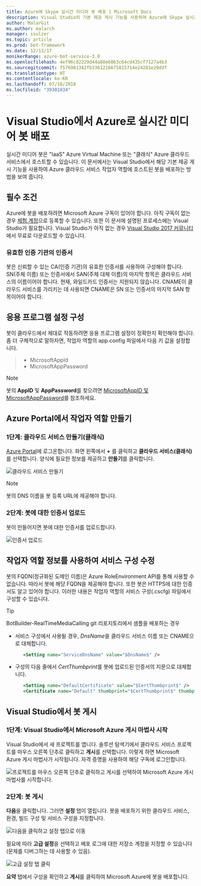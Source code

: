 ```yaml
---
title: Azure에 Skype 실시간 미디어 봇 배포 | Microsoft Docs
description: Visual Studio의 기본 제공 게시 기능을 사용하여 Azure에 Skype 실시간 오디오-비디오 봇을 배포하는 방법을 알아봅니다.
author: MalarGit
ms.author: malarch
manager: ssulzer
ms.topic: article
ms.prod: bot-framework
ms.date: 12/13/17
monikerRange: azure-bot-service-3.0
ms.openlocfilehash: 4ef96c82229d44a88e6063c64cd435cf7127a4b3
ms.sourcegitcommit: f576981342fb3361216675815714e24281e20ddf
ms.translationtype: HT
ms.contentlocale: ko-KR
ms.lasthandoff: 07/18/2018
ms.locfileid: "39301834"
---
```

# <a name="deploy-a-real-time-media-bot-from-visual-studio-to-azure"></a>Visual Studio에서 Azure로 실시간 미디어 봇 배포
실시간 미디어 봇은 "IaaS" Azure Virtual Machine 또는 "클래식" Azure 클라우드 서비스에서 호스트할 수 있습니다. 이 문서에서는 Visual Studio에서 해당 기본 제공 게시 기능을 사용하여 Azure 클라우드 서비스 작업자 역할에 호스트된 봇을 배포하는 방법을 보여 줍니다.

## <a name="prerequisites"></a>필수 조건

Azure에 봇을 배포하려면 Microsoft Azure 구독이 있어야 합니다. 아직 구독이 없는 경우 <a href="https://azure.microsoft.com/en-us/free/" target="_blank">체험 계정</a>으로 등록할 수 있습니다. 또한 이 문서에 설명된 프로세스에는 Visual Studio가 필요합니다. Visual Studio가 아직 없는 경우 <a href="https://www.visualstudio.com/downloads/" target="_blank">Visual Studio 2017 커뮤니티</a>에서 무료로 다운로드할 수 있습니다.

### <a name="certificate-from-a-valid-certificate-authority"></a>유효한 인증 기관의 인증서
봇은 신뢰할 수 있는 CA(인증 기관)의 유효한 인증서를 사용하여 구성해야 합니다. SN(주체 이름) 또는 인증서에서 SAN(주체 대체 이름)의 마지막 항목은 클라우드 서비스의 이름이어야 합니다. 현재, 와일드카드 인증서는 지원되지 않습니다. CNAME이 클라우드 서비스를 가리키는 데 사용되면 CNAME은 SN 또는 인증서의 마지막 SAN 항목이어야 합니다.

## <a name="configure-application-settings"></a>응용 프로그램 설정 구성
봇이 클라우드에서 제대로 작동하려면 응용 프로그램 설정이 정확한지 확인해야 합니다. 좀 더 구체적으로 말하자면, 작업자 역할의 app.config 파일에서 다음 키 값을 설정합니다.
> <ul><li>MicrosoftAppId</li><li>MicrosoftAppPassword</li></ul>

> [!NOTE]
> 봇의 **AppID** 및 **AppPassword**를 찾으려면 [MicrosoftAppID 및 MicrosoftAppPassword](~/bot-service-manage-overview.md#microsoftappid-and-microsoftapppassword)를 참조하세요.

## <a name="create-worker-role-in-the-azure-portal"></a>Azure Portal에서 작업자 역할 만들기
### <a name="step-1-create-cloud-serviceclassic"></a>1단계: 클라우드 서비스 만들기(클래식)
<a href="https://portal.azure.com">Azure Portal</a>에 로그온합니다. 화면 왼쪽에서 **+** 를 클릭하고 **클라우드 서비스(클래식)** 를 선택합니다. 양식에 필요한 정보를 제공하고 **만들기**를 클릭합니다.

![클라우드 서비스 만들기](../media/real-time-media-bot-portal-service-creation.png)

> [!NOTE]
> 봇의 DNS 이름을 봇 등록 URL에 제공해야 합니다.

### <a name="step-2-upload-the-certificate-for-the-bot"></a>2단계: 봇에 대한 인증서 업로드
봇이 만들어지면 봇에 대한 인증서를 업로드합니다.

![인증서 업로드](../media/real-time-media-bot-portal-certificates.png)

## <a name="modify-service-configuration-with-worker-role-details"></a>작업자 역할 정보를 사용하여 서비스 구성 수정
봇의 FQDN(정규화된 도메인 이름)은 Azure RoleEnvironment API를 통해 사용할 수 없습니다. 따라서 봇에 해당 FQDN을 제공해야 합니다. 또한 봇은 HTTPS에 대한 인증서도 알고 있어야 합니다. 이러한 내용은 작업자 역할의 서비스 구성(.cscfg) 파일에서 구성할 수 있습니다.

> [!TIP]
> BotBuilder-RealTimeMediaCalling git 리포지토리에서 샘플을 배포하는 경우
> - 서비스 구성에서 사용될 경우, $DnsName$을 클라우드 서비스 이름 또는 CNAME으로 대체합니다.
>   ```xml
>      <Setting name="ServiceDnsName" value="$DnsName$" />
>   ```
> 
> - 구성의 다음 줄에서 $CertThumbprint$를 봇에 업로드된 인증서의 지문으로 대체합니다.
>   ```xml
>      <Setting name="DefaultCertificate" value="$CertThumbprint$" />
>      <Certificate name="Default" thumbprint="$CertThumbprint$" thumbprintAlgorithm="sha1" />
>   ```

## <a name="publish-the-bot-from-visual-studio"></a>Visual Studio에서 봇 게시
### <a name="step-1-launch-the-microsoft-azure-publishing-wizard-in-visual-studio"></a>1단계: Visual Studio에서 Microsoft Azure 게시 마법사 시작

Visual Studio에서 새 프로젝트를 엽니다. 솔루션 탐색기에서 클라우드 서비스 프로젝트를 마우스 오른쪽 단추로 클릭하고 **게시**를 선택합니다. 이렇게 하면 Microsoft Azure 게시 마법사가 시작됩니다. 자격 증명을 사용하여 해당 구독에 로그인합니다.

![프로젝트를 마우스 오른쪽 단추로 클릭하고 게시를 선택하여 Microsoft Azure 게시 마법사를 시작합니다.](../media/real-time-media-bot-publish-signin.png)

### <a name="step-2-publish-the-bot"></a>2단계: 봇 게시

**다음**을 클릭합니다. 그러면 **설정** 탭이 열립니다. 봇을 배포하기 위한 클라우드 서비스, 환경, 빌드 구성 및 서비스 구성을 지정합니다.

![다음을 클릭하고 설정 탭으로 이동](../media/real-time-media-bot-publish-settings.png)

필요에 따라 **고급 설정**을 선택하고 배포 로그에 대한 저장소 계정을 지정할 수 있습니다(문제를 디버그하는 데 사용할 수 있음).

![고급 설정 탭 클릭](../media/real-time-media-bot-publish-advanced-settings.png)

**요약** 탭에서 구성을 확인하고 **게시**를 클릭하여 Microsoft Azure에 봇을 배포합니다.

